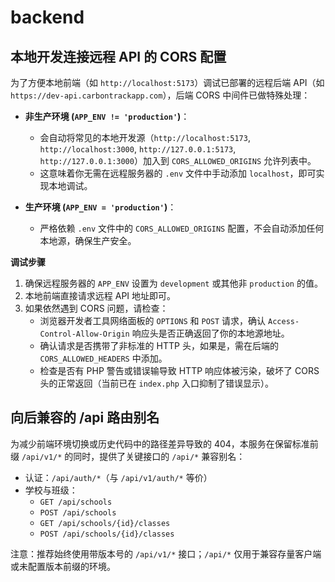 # backend

## 本地开发连接远程 API 的 CORS 配置

为了方便本地前端（如 `http://localhost:5173`）调试已部署的远程后端 API（如 `https://dev-api.carbontrackapp.com`），后端 CORS 中间件已做特殊处理：

- **非生产环境 (`APP_ENV != 'production'`)**：
  - 会自动将常见的本地开发源（`http://localhost:5173`, `http://localhost:3000`, `http://127.0.0.1:5173`, `http://127.0.0.1:3000`）加入到 `CORS_ALLOWED_ORIGINS` 允许列表中。
  - 这意味着你无需在远程服务器的 `.env` 文件中手动添加 `localhost`，即可实现本地调试。

- **生产环境 (`APP_ENV = 'production'`)**：
  - 严格依赖 `.env` 文件中的 `CORS_ALLOWED_ORIGINS` 配置，不会自动添加任何本地源，确保生产安全。

**调试步骤**

1.  确保远程服务器的 `APP_ENV` 设置为 `development` 或其他非 `production` 的值。
2.  本地前端直接请求远程 API 地址即可。
3.  如果依然遇到 CORS 问题，请检查：
    - 浏览器开发者工具网络面板的 `OPTIONS` 和 `POST` 请求，确认 `Access-Control-Allow-Origin` 响应头是否正确返回了你的本地源地址。
    - 确认请求是否携带了非标准的 HTTP 头，如果是，需在后端的 `CORS_ALLOWED_HEADERS` 中添加。
    - 检查是否有 PHP 警告或错误输导致 HTTP 响应体被污染，破坏了 CORS 头的正常返回（当前已在 `index.php` 入口抑制了错误显示）。

## 向后兼容的 /api 路由别名

为减少前端环境切换或历史代码中的路径差异导致的 404，本服务在保留标准前缀 `/api/v1/*` 的同时，提供了关键接口的 `/api/*` 兼容别名：

- 认证：`/api/auth/*`（与 `/api/v1/auth/*` 等价）
- 学校与班级：
  - `GET /api/schools`
  - `POST /api/schools`
  - `GET /api/schools/{id}/classes`
  - `POST /api/schools/{id}/classes`

注意：推荐始终使用带版本号的 `/api/v1/*` 接口；`/api/*` 仅用于兼容存量客户端或未配置版本前缀的环境。
